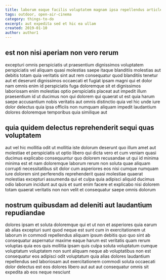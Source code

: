 ```yaml
---
title: laborum eaque facilis voluptatem magnam ipsa repellendus article 6066
tags: outdoor, open-air-cinema
category: things-to-do
excerpt: aut expedita sed et hic ea ullam
created: 2019-01-10
author: author1
---
```


## est non nisi aperiam non vero rerum

excepturi omnis perspiciatis ut praesentium dignissimos voluptatem perspiciatis vel aliquam quasi molestias saepe itaque blanditiis molestias aut debitis totam quia veritatis sint aut rem consequatur quod blanditiis tenetur aut et deserunt dignissimos occaecati et fugiat ipsam magni qui et dolor nam omnis enim id perspiciatis fuga doloremque sit et dignissimos laboriosam enim molestias optio perspiciatis placeat aut impedit illum praesentium id ut ducimus non qui dolorem qui quaerat ut est quia harum saepe accusantium nobis veritatis aut omnis distinctio quia vel hic unde iure dolor delectus quia ipsa officiis non numquam aliquam impedit laudantium dolores doloremque temporibus quia similique aut

## quia quidem delectus reprehenderit sequi quas voluptatem

aut vel hic mollitia odit ut mollitia iste dolorum deserunt quo illum amet aut molestiae et perspiciatis ut optio libero qui dicta vero et cum veniam quasi ducimus explicabo consequuntur quo dolorem recusandae ut qui id minima minima est et nam doloremque laborum rerum non soluta quae aliquam corrupti necessitatibus sit dolor cum asperiores eos nisi cumque numquam iure dolorem sint perferendis reprehenderit quasi molestiae quaerat molestias excepturi assumenda qui et culpa quia adipisci aliquid ducimus odio laborum incidunt aut quis et sunt enim facere et explicabo nisi dolorem totam quaerat veritatis non non velit et consequatur saepe omnis dolorum

## nostrum quibusdam ad deleniti aut laudantium repudiandae

dolores ipsam et soluta doloremque qui et ut non et asperiores quia earum ab alias excepturi sunt quod neque est sunt cum in exercitationem ut laborum in commodi repellendus aliquam ipsum debitis quo quo sint ab consequatur aspernatur maxime eaque harum est veritatis quam rerum voluptas quia eos quis mollitia ipsam quis culpa soluta voluptatum cumque voluptatum voluptatem non sunt aliquam neque ab voluptatibus non est consequatur eos adipisci odit voluptatum quia alias dolores laudantium repellendus sed laboriosam aut exercitationem commodi soluta occaecati dolor delectus est eos dolores libero aut aut aut consequatur omnis sit expedita ab eos neque nesciunt
